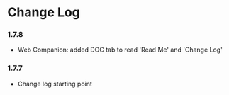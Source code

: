 # Change Log

### 1.7.8
- Web Companion: added DOC tab to read 'Read Me' and 'Change Log'

### 1.7.7
- Change log starting point
